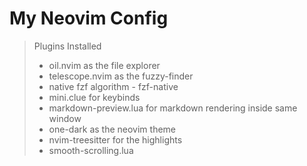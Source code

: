 # My Neovim Config

> Plugins Installed
> - oil.nvim as the file explorer
> - telescope.nvim as the fuzzy-finder
> - native fzf algorithm - fzf-native
> - mini.clue for keybinds
> - markdown-preview.lua for markdown rendering inside same window
> - one-dark as the neovim theme
> - nvim-treesitter for the highlights
> - smooth-scrolling.lua
